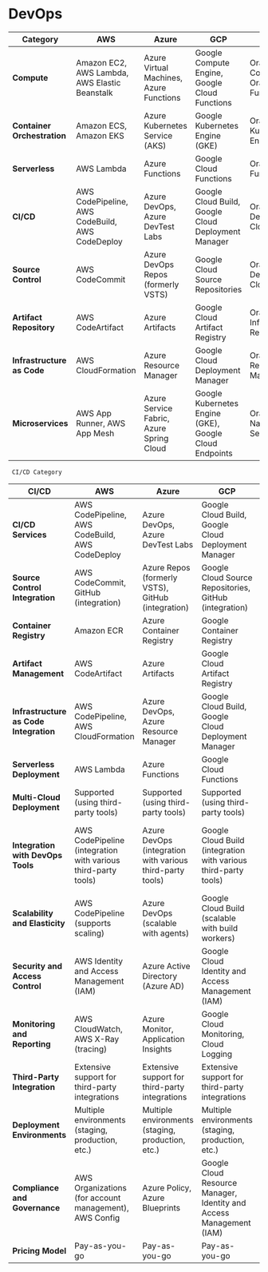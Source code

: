 
# DevOps


| Category               | AWS                                       | Azure                                   | GCP                                      | OCI                              |
|------------------------|-------------------------------------------|-----------------------------------------|------------------------------------------|----------------------------------------|
| **Compute**            | Amazon EC2, AWS Lambda, AWS Elastic Beanstalk | Azure Virtual Machines, Azure Functions | Google Compute Engine, Google Cloud Functions | Oracle Compute, Oracle Functions      |
| **Container Orchestration** | Amazon ECS, Amazon EKS              | Azure Kubernetes Service (AKS)         | Google Kubernetes Engine (GKE)            | Oracle Kubernetes Engine (OKE)       |
| **Serverless**         | AWS Lambda                                | Azure Functions                         | Google Cloud Functions                     | Oracle Functions                     |
| **CI/CD**              | AWS CodePipeline, AWS CodeBuild, AWS CodeDeploy | Azure DevOps, Azure DevTest Labs      | Google Cloud Build, Google Cloud Deployment Manager | Oracle Developer Cloud            |
| **Source Control**      | AWS CodeCommit                            | Azure DevOps Repos (formerly VSTS)     | Google Cloud Source Repositories          | Oracle Developer Cloud            |
| **Artifact Repository** | AWS CodeArtifact                          | Azure Artifacts                        | Google Cloud Artifact Registry            | Oracle Cloud Infrastructure Registry |
| **Infrastructure as Code** | AWS CloudFormation                     | Azure Resource Manager                | Google Cloud Deployment Manager            | Oracle Resource Manager            |
| **Microservices**       | AWS App Runner, AWS App Mesh             | Azure Service Fabric, Azure Spring Cloud | Google Kubernetes Engine (GKE), Google Cloud Endpoints | Oracle Cloud Native Services        |

```
 CI/CD Category
```
| CI/CD            | AWS                                       | Azure                                   | GCP                                      | OCI                              |
|-----------------------------|-----------------------------------------|-----------------------------------------|------------------------------------------|---------------------------------------|
| **CI/CD Services**          | AWS CodePipeline, AWS CodeBuild, AWS CodeDeploy | Azure DevOps, Azure DevTest Labs      | Google Cloud Build, Google Cloud Deployment Manager | Oracle Developer Cloud, Oracle Cloud DevOps |
| **Source Control Integration** | AWS CodeCommit, GitHub (integration)  | Azure Repos (formerly VSTS), GitHub (integration) | Google Cloud Source Repositories, GitHub (integration) | Oracle Developer Cloud, GitHub (integration) |
| **Container Registry**      | Amazon ECR                              | Azure Container Registry               | Google Container Registry                  | Oracle Cloud Infrastructure Registry |
| **Artifact Management**     | AWS CodeArtifact                        | Azure Artifacts                        | Google Cloud Artifact Registry            | Oracle Cloud Infrastructure Registry |
| **Infrastructure as Code Integration** | AWS CodePipeline, AWS CloudFormation | Azure DevOps, Azure Resource Manager   | Google Cloud Build, Google Cloud Deployment Manager | Oracle Developer Cloud, Oracle Resource Manager |
| **Serverless Deployment**   | AWS Lambda                              | Azure Functions                        | Google Cloud Functions                     | Oracle Functions                     |
| **Multi-Cloud Deployment**  | Supported (using third-party tools)   | Supported (using third-party tools)   | Supported (using third-party tools)        | Supported (using third-party tools) |
| **Integration with DevOps Tools** | AWS CodePipeline (integration with various third-party tools) | Azure DevOps (integration with various third-party tools) | Google Cloud Build (integration with various third-party tools) | Oracle Developer Cloud (integration with various third-party tools) |
| **Scalability and Elasticity** | AWS CodePipeline (supports scaling)   | Azure DevOps (scalable with agents)   | Google Cloud Build (scalable with build workers) | Oracle Developer Cloud (scalable) |
| **Security and Access Control** | AWS Identity and Access Management (IAM) | Azure Active Directory (Azure AD)     | Google Cloud Identity and Access Management (IAM) | Oracle Cloud Identity and Access Management (IAM) |
| **Monitoring and Reporting** | AWS CloudWatch, AWS X-Ray (tracing) | Azure Monitor, Application Insights  | Google Cloud Monitoring, Cloud Logging     | Oracle Cloud Monitoring, Oracle Cloud Logging |
| **Third-Party Integration**  | Extensive support for third-party integrations | Extensive support for third-party integrations | Extensive support for third-party integrations | Extensive support for third-party integrations |
| **Deployment Environments**  | Multiple environments (staging, production, etc.) | Multiple environments (staging, production, etc.) | Multiple environments (staging, production, etc.) | Multiple environments (staging, production, etc.) |
| **Compliance and Governance** | AWS Organizations (for account management), AWS Config | Azure Policy, Azure Blueprints       | Google Cloud Resource Manager, Identity and Access Management (IAM) | Oracle Cloud Infrastructure Policies, Identity and Access Management (IAM) |
| **Pricing Model**           | Pay-as-you-go                            | Pay-as-you-go                          | Pay-as-you-go                              | Pay-as-you-go                          |
